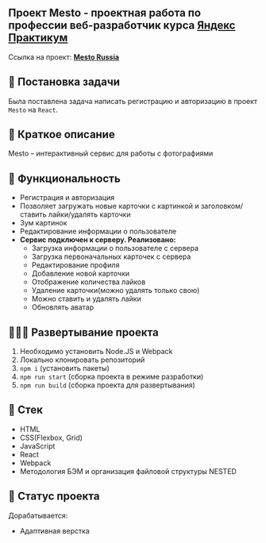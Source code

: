 ## Проект Mesto - проектная работа по профессии веб-разработчик курса [Яндекс Практикум](https://praktikum.yandex.ru 'Яндекс Практикум')

Ссылка на проект: **[Mesto Russia](react-mesto-auth-ruddy.vercel.app)**

## 📖 Постановка задачи

Была поставлена задача написать регистрацию и авторизацию в проект `Mesto` на `React`.

## 📃 Краткое описание

Mesto – интерактивный сервис для работы с фотографиями

## 🧥 Функциональность

+ Регистрация и авторизация
+ Позволяет загружать новые карточки с картинкой и заголовком/ставить лайки/удалять карточки
+ Зум картинок
+ Редактирование информации о пользователе
+ **Сервис подключен к серверу. Реализовано:**
  + Загрузка информации о пользователе с сервера
  + Загрузка первоначальных карточек с сервера
  + Редактирование профиля
  + Добавление новой карточки
  + Отображение количества лайков
  + Удаление карточки(можно удалять только свою)
  + Можно ставить и удалять лайки
  + Обновлять аватар

## 👨🏻‍💻 Развертывание проекта

1. Необходимо установить Node.JS и Webpack
2. Локально клонировать репозиторий
3. `npm i` (установить пакеты)
4. `npm run start` (сборка проекта в режиме разработки)
5. `npm run build` (сборка проекта для развертывания)

## 🧰 Стек

- HTML
- CSS(Flexbox, Grid)
- JavaScript
- React
- Webpack
- Методология БЭМ и организация файловой структуры NESTED

## 🚩 Статус проекта

Дорабатывается:

+ Адаптивная верстка

